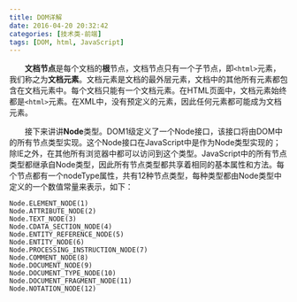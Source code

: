 ```yaml
---
title: DOM详解
date: 2016-04-20 20:32:42
categories: [技术类-前端]
tags: [DOM, html, JavaScript]
---
```

&emsp;&emsp;**文档节点**是每个文档的**根**节点，文档节点只有一个子节点，即`<html>`元素，我们称之为**文档元素**。文档元素是文档的最外层元素，文档中的其他所有元素都包含在文档元素中。每个文档只能有一个文档元素。在HTML页面中，文档元素始终都是`<html>`元素。在XML中，没有预定义的元素，因此任何元素都可能成为文档元素。

&emsp;&emsp;接下来讲讲**Node**类型。DOM1级定义了一个Node接口，该接口将由DOM中的所有节点类型实现。这个Node接口在JavaScript中是作为Node类型实现的；除IE之外，在其他所有浏览器中都可以访问到这个类型。JavaScript中的所有节点类型都继承自Node类型，因此所有节点类型都共享着相同的基本属性和方法。每个节点都有一个nodeType属性，共有12种节点类型，每种类型都由Node类型中定义的一个数值常量来表示，如下：
```
Node.ELEMENT_NODE(1)
Node.ATTRIBUTE_NODE(2)
Node.TEXT_NODE(3)
Node.CDATA_SECTION_NODE(4)
Node.ENTITY_REFERENCE_NODE(5)
Node.ENTITY_NODE(6)
Node.PROCESSING_INSTRUCTION_NODE(7)
Node.COMMENT_NODE(8)
Node.DOCUMENT_NODE(9)
Node.DOCUMENT_TYPE_NODE(10)
Node.DOCUMENT_FRAGMENT_NODE(11)
Node.NOTATION_NODE(12)
```